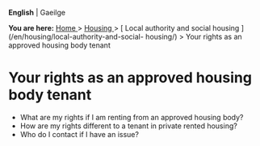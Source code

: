 **English** |  Gaeilge 

**You are here:** [ Home ](/en/) > [ Housing ](/en/housing/) > [ Local
authority and social housing ](/en/housing/local-authority-and-social-
housing/) > Your rights as an approved housing body tenant

#  Your rights as an approved housing body tenant

  * What are my rights if I am renting from an approved housing body? 
  * How are my rights different to a tenant in private rented housing? 
  * Who do I contact if I have an issue? 

